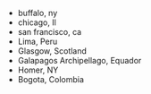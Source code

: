 - buffalo, ny
- chicago, Il
- san francisco, ca
- Lima, Peru
- Glasgow, Scotland
- Galapagos Archipellago, Equador
- Homer, NY
- Bogota, Colombia
